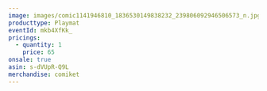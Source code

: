 ```yaml
---
image: images/comic1141946810_1836530149838232_239806092946506573_n.jpg
producttype: Playmat
eventId: mkb4XfKk_
pricings:
  - quantity: 1
    price: 65
onsale: true
asin: s-dVUpR-Q9L
merchandise: comiket
---
```

